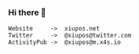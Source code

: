 ### Hi there 👋

```
Website     ->  xiupos.net
Twitter     ->  @xiupos@twitter.com
ActivityPub ->  @xiupos@m.x4s.io
```
